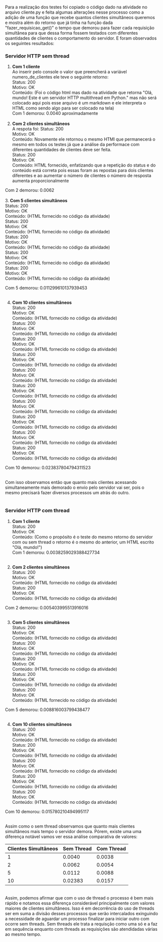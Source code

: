Para a realização dos testes foi copiado o código dado na atividade no arquivo cliente.py e feita algumas alterações nesse processo como a adição de uma função que recebe quantos clientes simultâneos queremos e mostra além do retorno que já tinha na função dada "fazer_requisicao_get()" o tempo que demorou para fazer cada requisição simultânea para que dessa forma fossem testados com diferentes quantidades de clientes o comportamento do servidor. E foram observados os seguintes resultados:<br>
### Servidor HTTP sem thread <br>
1. **Com 1 cliente** <br>
Ao inserir pelo console o valor que preencherá a variável numero_de_clientes ele teve o seguinte retorno:<br>
Status: 200 <br>
Motivo: OK <br>
Conteúdo: 
(Foi o código html mas dado na atividade que retorna "Olá, mundo! Este é um servidor HTTP multithread em Python." mas não será colocado aqui pois esse arquivo é um markdown e ele interpreta o HTML como sendo algo para ser colocado na tela)<br>
Com 1 demorou: 0.0040 aproximadamente <br><br>
2. **Com 2 clientes simultâneos** <br>
A respota foi:
Status: 200 <br>
Motivo: OK <br>
Conteúdo: 
Novamente ele retornou o mesmo HTMl que permanecerá o mesmo em todos os testes já que a análise da performace com diferentes quantidades de clientes deve ser feita. <br>
Status: 200 <br>
Motivo: OK <br>
Conteúdo: 
HTML fornecido, enfatizando que a repetição do status e do conteúdo está correta pois essas foram as repostas para dois clientes diferentes e ao aumentar o número de clientes o número de resposta aumenta proporcionalmente<br>

Com 2 demorou: 0.0062 <br><br>
3. **Com 5 clientes simultâneos** <br>
Status: 200 <br>
Motivo: OK <br>
Conteúdo: 
(HTML fornecido no código da atividade)<br>
Status: 200<br>
Motivo: OK <br>
Conteúdo: 
(HTML fornecido no código da atividade)<br>
Status: 200<br>
Motivo: OK <br>
Conteúdo: 
(HTML fornecido no código da atividade)<br>
Status: 200<br>
Motivo: OK <br>
Conteúdo: 
(HTML fornecido no código da atividade)<br>
Status: 200<br>
Motivo: OK <br>
Conteúdo: 
(HTML fornecido no código da atividade)<br>

Com 5 demorou: 0.011299610137939453<br><br>

4. **Com 10 clientes simultâneos** <br>
Status: 200 <br>
Motivo: OK <br>
Conteúdo: (HTML fornecido no código da atividade)<br>
Status: 200<br>
Motivo: OK <br>
Conteúdo: (HTML fornecido no código da atividade)<br>
Status: 200<br>
Motivo: OK <br>
Conteúdo: (HTML fornecido no código da atividade)<br>
Status: 200<br>
Motivo: OK <br>
Conteúdo: (HTML fornecido no código da atividade)<br>
Status: 200<br>
Motivo: OK <br>
Conteúdo: (HTML fornecido no código da atividade)<br>
Status: 200<br>
Motivo: OK <br>
Conteúdo: (HTML fornecido no código da atividade)<br>
Status: 200<br>
Motivo: OK <br>
Conteúdo: (HTML fornecido no código da atividade)<br>
Status: 200<br>
Motivo: OK <br>
Conteúdo: (HTML fornecido no código da atividade)<br>
Status: 200<br>
Motivo: OK <br>
Conteúdo: (HTML fornecido no código da atividade)<br>
Status: 200<br>
Motivo: OK <br>
Conteúdo: (HTML fornecido no código da atividade)<br>

Com 10 demorou: 0.023837804794311523<br><br>

Com isso observamos então que quanto mais clientes acessando simultaneamente mais demorado o envio pelo servidor vai ser, pois o mesmo precisará fazer diversos processos um atrás do outro. <br><br>

### Servidor HTTP com thread <br>
1. **Com 1 cliente** <br>
Status: 200 <br>
Motivo: OK <br>
Conteúdo:
(Como o propósito é o teste do mesmo retorno do servidor com ou sem thread o retorno é o mesmo do anterior, um HTML escrito "Olá, mundo!") <br>
Com 1 demorou: 0.0038259029388427734 <br><br>

2. **Com 2 clientes simultâneos** <br>
Status: 200 <br>
Motivo: OK <br>
Conteúdo: (HTML fornecido no código da atividade)<br>
Status: 200 <br>
Motivo: OK <br>
Conteúdo: (HTML fornecido no código da atividade)<br>

Com 2 demorou: 0.005403995513916016<br><br>

3. **Com 5 clientes simultâneos** <br>
Status: 200 <br>
Motivo: OK <br>
Conteúdo: (HTML fornecido no código da atividade)<br>
Status: 200 <br>
Motivo: OK <br>
Conteúdo: (HTML fornecido no código da atividade)<br>
Status: 200 <br>
Motivo: OK <br>
Conteúdo: (HTML fornecido no código da atividade)<br>
Status: 200 <br>
Motivo: OK <br>
Conteúdo: (HTML fornecido no código da atividade)<br>
Status: 200 <br>
Motivo: OK <br>
Conteúdo: (HTML fornecido no código da atividade)<br>

Com 5 demorou: 0.008816003799438477 <br><br>

4. **Com 10 clientes simultâneos** <br>
Status: 200 <br>
Motivo: OK <br>
Conteúdo: (HTML fornecido no código da atividade)<br>
Status: 200 <br>
Motivo: OK <br>
Conteúdo: (HTML fornecido no código da atividade)<br>
Status: 200 <br>
Motivo: OK <br>
Conteúdo: (HTML fornecido no código da atividade)<br>
Status: 200 <br>
Motivo: OK <br>
Conteúdo: (HTML fornecido no código da atividade)<br>
Status: 200 <br>
Motivo: OK <br>
Conteúdo: (HTML fornecido no código da atividade)<br>

Com 10 demorou: 0.015780210494995117<br><br>

Assim como o sem thread observamos que quanto mais clientes simultâneos mais tempo o servidor demora. Pórem, existe uma uma diferença notável vamos ver essa análise comparativa de valores: 

| Clientes Simultâneos | Sem Thread | Com Thread |
|----------------------|------------|------------|
| 1                    | 0.0040     | 0.0038     |
| 2                    | 0.0062     | 0.0054     |
| 5                    | 0.0112     | 0.0088     |
| 10                   | 0.02383    | 0.0157     |
<br>
Assim, podemos afirmar que com o uso de thread o processo é bem mais rápido e notamos essa diferença considerável principalmente com valores maiores de clientes simultâneos. Isso é em decorrência do uso de threads ser em suma a divisão desses processos que serão intercalados exinguindo a necessidade de aguardar um processo finalizar para iniciar outro com ocorre sem threads. Sem threads ele trata a requisção como uma só e a faz em sequência enquanto com threads as requisições são atendidadas várias ao mesmo tempo.
